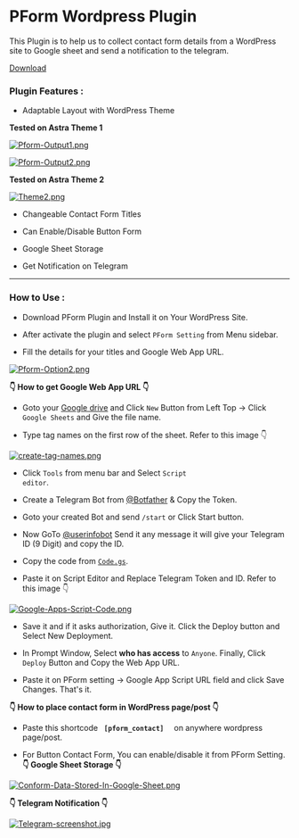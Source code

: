 # PForm Wordpress Plugin

This Plugin is to help us to collect contact form details from a WordPress site to Google sheet and send a notification to the telegram.

[Download](https://raw.githubusercontent.com/prabha-coder/pform/master/pform.zip "PForm Wordpress Plugin Download")

### Plugin Features :

- Adaptable Layout with WordPress Theme

**Tested on Astra Theme 1**

[![Pform-Output1.png](https://i.postimg.cc/7hrF851Z/Pform-Output1.png)](https://github.com/prabha-coder/pform "Layout 1")

[![Pform-Output2.png](https://i.postimg.cc/MKzqLLpJ/Pform-Output2.png)](https://github.com/prabha-coder/pform "Layout 2")

**Tested on Astra Theme 2**

[![Theme2.png](https://i.postimg.cc/wxF2dtQ4/Theme2.png)](https://github.com/prabha-coder/pform "Layout 3")

- Changeable Contact Form Titles

- Can Enable/Disable Button Form

- Google Sheet Storage

- Get Notification on Telegram

------------

### How to Use :

- Download PForm Plugin and Install it on Your WordPress Site.

- After activate the plugin and select <code>PForm Setting</code> from Menu sidebar.

- Fill the details for your titles and Google Web App URL.

[![Pform-Option2.png](https://i.postimg.cc/9M4H2tHV/Pform-Option2.png)](https://github.com/prabha-coder/pform "PForm")

**👇 How to get Google Web App URL  👇**

- Goto your [Google drive](https://drive.google.com "Drive") and Click <code>New</code> Button from Left Top -> Click <code>Google Sheets</code> and Give the file name.

- Type tag names on the first row of the sheet. Refer to this image 👇

[![create-tag-names.png](https://i.postimg.cc/MGQgrZ7K/create-tag-names.png)](https://postimg.cc/KKm912pd)

- Click <code>Tools</code> from menu bar and Select <code>Script editor</code>.

- Create a Telegram Bot from [@Botfather](https://t.me/botfather "Botfather") & Copy the Token.

- Goto your created Bot and send <code>/start</code> or Click Start button.

- Now GoTo  [@userinfobot](http://t.me/userinfobot "userinfobot") Send it any message it will give your Telegram ID (9 Digit) and copy the ID.

- Copy the code from <code>[Code.gs](https://github.com/prabha-coder/pform/blob/master/Code.gs "Code.gs")</code>.

- Paste it on Script Editor and Replace Telegram Token and ID. Refer to this image 👇 

[![Google-Apps-Script-Code.png](https://i.postimg.cc/br3HpMXF/Google-Apps-Script-Code.png)](https://github.com/prabha-coder/pform "App Script Code")

- Save it and if it asks authorization, Give it. Click the Deploy button and Select New Deployment.

- In Prompt Window, Select <b>who has access</b> to <code>Anyone</code>. Finally, Click <code>Deploy</code> Button and Copy the Web App URL.

- Paste it on PForm setting -> Google App Script URL field and click Save Changes. That's it.

**👇 How to place contact form in WordPress page/post  👇**

- Paste this shortcode <code><b> [pform_contact] </b> </code> on anywhere wordpress page/post.

- For Button Contact Form, You can enable/disable it from PForm Setting.
**👇 Google Sheet Storage 👇**

[![Conform-Data-Stored-In-Google-Sheet.png](https://i.postimg.cc/sxWnW20M/Conform-Data-Stored-In-Google-Sheet.png)](https://github.com/prabha-coder/pform "Google Sheet Screenshot")

**👇 Telegram Notification  👇**

[![Telegram-screenshot.jpg](https://i.postimg.cc/3N8fXVg3/Telegram-screenshot.jpg)](https://github.com/prabha-coder/pform "Telegram Screenshot")

